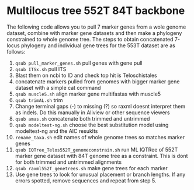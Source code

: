 # Multilocus tree 552T 84T backbone

The following code allows you to pull 7 marker genes from a wole genome dataset, combine with marker gene datasets and then make a phylogeny constrained to whole genome tree. The steps to obtain concatenated 7-locus phylogeny and individual gene trees for the 553T dataset are as follows:

1. `qsub pull_marker_genes.sh` pull genes with gene pull
2. `qsub ITSx.sh` pull ITS
3. Blast them on ncbi to ID and check top hit is Teloschistales
4. concatenate markers pulled from genomes with bigger marker gene dataset with a simple cat command
5. `qsub muscle5.sh` align marker gene multifastas with muscle5
6. `qsub trimAL.sh` trim
7. Change terminal gaps (-) to missing (?) so raxml doesnt interpret them as indels. Do this manually in Aliview or other sequence viewers
8. `qsub amas.sh` concatenate both trimmed and untrimmed
9. `qsub modeltest-ng.sh` choose the best substitution model using modeltest-ng and the AIC resuklts
10. `rename_taxa.sh` edit names of whole genome trees so matches marker genes
11. `qsub IQTree_Telos552T_genomeconstrain.sh` run ML IQTRee of 552T marker gene dataset with 84T genome tree as a constraint. This is dont for both trimmed and untrimmed alignments
12. `qsub raxml552T_genetrees.sh` make gene trees for each marker
13. Use gene trees to look for unusual placement or branch lengths. If any errors spotted, remove sequences and repeat from step 5.
